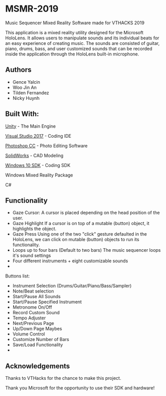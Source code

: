 # MSMR-2019
Music Sequencer Mixed Reality Software made for VTHACKS 2019

This application is a mixed reality utility designed for the Microsoft HoloLens. It allows users to manipulate sounds and its individual beats for an easy experience of creating music. The sounds are consisted of guitar, piano, drums, bass, and user customized sounds that can be recorded inside the application through the HoloLens built-in microphone.


## Authors

* Gence Yalcin
* Woo Jin An
* Tilden Fernandez
* Nicky Huynh

## Built With:

[Unity](https://github.com/Unity-Technologies) - The Main Engine

[Visual Studio 2017](https://visualstudio.microsoft.com) - Coding IDE

[Photoshop CC](https://www.adobe.com/products/photoshop.html) - Photo Editing Software

[SolidWorks](https://www.solidworks.com) - CAD Modeling

[Windows 10 SDK](https://developer.microsoft.com/en-us/windows/downloads/windows-10-sdk) - Coding SDK

Windows Mixed Reality Package

C#


Functionality
-------------
- Gaze Cursor:
    A cursor is placed depending on the head position of the user.
- Gaze Highlight
    If a cursor is on top of a mutable (button) object, it highlights the object.
- Gaze Press
    Using one of the two "click" gesture defaulted in the HoloLens, we can click on mutable (button) objects to run its functionality.
- Loops up to four bars (Default to two bars)
    The music sequencer loops it's sound settings 
- Four different instruments + eight customizable sounds
- 


Buttons list:
- Instrument Selection (Drums/Guitar/Piano/Bass/Sampler)
- Note/Beat selection
- Start/Pause All Sounds
- Start/Pause Specified Instrument
- Metronome On/Off
- Record Custom Sound
- Tempo Adjuster
- Next/Previous Page
- Up/Down Page
  Maybes
- Volume Control
- Customize Number of Bars
- Save/Load Functionality
- 

## Acknowledgements

Thanks to VTHacks for the chance to make this project.

Thank you Microsoft for the opportunity to use their SDK and hardware!
